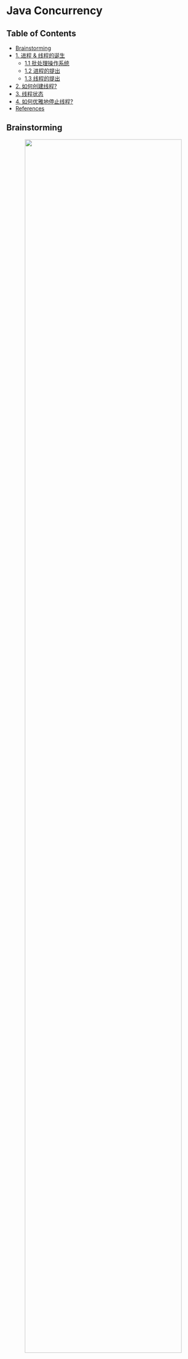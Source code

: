 # Java Concurrency

Table of Contents
-----------------

* [Brainstorming](#brainstorming)
* [1. 进程 &amp; 线程的诞生](#1-进程--线程的诞生)
   * [1.1 批处理操作系统](#11-批处理操作系统)
   * [1.2 进程的提出](#12-进程的提出)
   * [1.3 线程的提出](#13-线程的提出)
* [2. 如何创建线程?](#2-如何创建线程)
* [3. 线程状态](#3-线程状态)
* [4. 如何优雅地停止线程?](#4-如何优雅地停止线程)
* [References](#references)


## Brainstorming

  <div align="center"> <img src="concurrency.svg" width="90%"/> </div><br>

## 1. 进程 & 线程的诞生

最初的计算机只能接受一些特定的指令，用户输入一些指令，计算机读取后执行

在用户思考 / 输入时，计算机大量时间处于等待状态，效率低下



### 1.1 批处理操作系统

到了批处理操作系统时代，用户可以将需要执行的指令用一张清单记录，作为计算机的输入

计算机执行过后，会将结果输出到另一张清单上

这样虽然提高了效率，但在一定程度上，**由于批处理操作系统的指令方式是串行的，内存中仍然只有一个程序在运行**

当前一个程序由于 I / O 操作或网络原因堵塞时，效率受到限制



### 1.2 进程的提出

为了解决上述问题，科学家提出的进程的概念



**进程就是在内存中分配空间，也就是正在运行的程序**



各个线程之间互不干扰，同时进程保持着每一个程序的运行状态

`CPU` 采用时间片轮转的方式运行线程：`CPU` 为每个进程分配一个时间段，称作时间片。

如果在时间片结束时进程仍然在运行，则暂停这个进程的运行，并且 `CPU` 分配给另一个进程（上下文切换）

若进程在时间片结束之前阻塞 / 结束，`CPU` 立即进行切换，不用等时间片用完



进程在我们生活中无处不在

<div align="center"> <img src="image-20200823191846339.png" width="70%"/> </div><br>




### 1.3 线程的提出

虽然进程的出现再次提升了操作系统的性能，但随着时间的推移，人们并不满足一个进程在一段时间内只能做一件事情。如果一个线程有多个子任务时，只能逐个地执行这些子任务，很影响效率

<div align="center"> <img src="image-20200916154100263.png" width="70%"/> </div><br>

那能否让这些子任务同时执行呢？于是人们又提出了线程的概念

**让一个线程执行一个子任务，则一个进程就包含了多个线程**

## 2. 如何创建线程?

三种方式：

- 继承 Thread，重写 run 方法

**MyThread.java**

```java
@Slf4j
public class MyThread extends Thread {
    @Override
    public void run() {
        for (int i = 0; i < 5; i++) {
            log.info("t1 " + i);
        }
    }
}
```

**App.java**

```java
@Slf4j
public class App {
    public static void main(String[] args) {

        MyThread t1 = new MyThread();
        t1.start();

        for (int i = 0; i < 5; i++) {
            log.info("main " + i);
        }

    }
}
```


<div align="center"> <img src="image-20201208215922133.png" width="40%"/> </div><br>

- 实现 Runnable 接口，实现 run 方法

**MyRunnable.java**

```java
@Slf4j
public class MyRunnable implements Runnable {
    public void run() {
        for (int i = 0; i < 5; i++) {
            log.info("t1 " + i);
        }
    }
}
```

**App.java**

```java
@Slf4j
public class App {
    public static void main(String[] args) {

        Thread t1 = new Thread(new MyRunnable());
        t1.start();

        for (int i = 0; i < 5; i++) {
            log.info("main " + i);
        }

    }
}
```

<div align="center"> <img src="image-20201208225031655.png" width="45%"/> </div><br>

生活中有着许多并发的场景，比如你最喜爱的 rapstar 要开 live 了，粉丝和 bot 疯狂进行抢票，面对并发问题若不采取措施，后果将不堪设想



比如说：

**LiveHouseTickets.java**

```java
@Slf4j
public class LiveHouseTickets implements Runnable{

    private int ticket = 5;

    public void run() {
        while (true) {

            if (ticket <= 0) break;

            log.info(Thread.currentThread().getName() + " is buying no." + ticket + " ticket");
            ticket--;

        }
    }

    public static void main(String[] args) {
        new Thread(new LiveHouseTickets()).start();
        new Thread(new LiveHouseTickets()).start();
        new Thread(new LiveHouseTickets()).start();
    }

}
```

<div align="center"> <img src="image-20201208231042938.png" width="60%"/> </div><br>



**P.S:** 日志相关的 `maven` 依赖如下

```xml
<dependencies>
  
    <!-- https://mvnrepository.com/artifact/org.projectlombok/lombok -->
    <dependency>
        <groupId>org.projectlombok</groupId>
        <artifactId>lombok</artifactId>
        <version>1.18.12</version>
        <scope>provided</scope>
    </dependency>

    <!-- https://mvnrepository.com/artifact/org.slf4j/slf4j-api -->
    <dependency>
        <groupId>org.slf4j</groupId>
        <artifactId>slf4j-api</artifactId>
        <version>1.7.30</version>
    </dependency>

    <!-- https://mvnrepository.com/artifact/org.slf4j/slf4j-simple -->
    <dependency>
        <groupId>org.slf4j</groupId>
        <artifactId>slf4j-simple</artifactId>
        <version>1.7.30</version>
    </dependency>

</dependencies>
```





## 3. 线程状态

<div align="center"> <img src="Life_cycle_of_a_Thread_in_Java.jpg" width="75%"/> </div><br>



## 4. 如何优雅地停止线程?

- Using a flag

**MyThread.java**

```java
@Slf4j
public class MyThread implements Runnable {

    private boolean flag;
    private String name;

    public MyThread(String name) {

        this.name = name;
        flag = true;

        new Thread(this, name).start();
        log.info("New thread: " + name);

    }

    public void stop() {
        flag = false;
    }

    public void run() {
        int i = 0;
        while (flag) {
            try {
                log.info(Thread.currentThread().getName() + " " + i );
                i++;
                // Make it a bit slower
                Thread.sleep(1000);
            } catch (InterruptedException e) {
                e.printStackTrace();
            }
        }

        log.info(Thread.currentThread().getName() + " stopped");

    }
}
```

**App.java**

```java
import lombok.extern.slf4j.Slf4j;

@Slf4j
public class App {

    public static void main(String[] args) {

        log.info("Main started");

        MyThread t1 = new MyThread("t1");
        MyThread t2 = new MyThread("t2");

        try {
            Thread.sleep(2000);
            t1.stop();
            t2.stop();
            Thread.sleep(2000);
        } catch (InterruptedException e) {
            e.printStackTrace();
        }

        log.info("Main stopped");

    }
}						
```

<div align="center"> <img src="image-20201209140435692.png" width="50%"/> </div><br>



看起来程序没毛病，可当代码逻辑处理不当，线程进入死循环时，情况就发生变化了：

```java
@Slf4j
public class App {

    // Use static keyword because
    // Non-static cannot be referenced from a static context
    static boolean flag = true;

    public static void main(String[] args) {

        log.info(Thread.currentThread().getName() + " started");

        new Thread(() -> {
            log.info(Thread.currentThread().getName() + " started");
            while (flag) {
                // Do nothing
            }
            log.info(Thread.currentThread().getName() + " stopped");
        }).start();

        try {
            Thread.sleep(1000);
        } catch (InterruptedException e) {
            e.printStackTrace();
        }

        flag = false;
        log.info(Thread.currentThread().getName() + " stopped");

    }

}
```

程序会无限循环下去

<div align="center"> <img src="image-20201209170825204.png" width="50%"/> </div><br>

**为什么会出现这种情况？**

要想弄明白，首先要熟悉 `JMM`



**什么是 JMM?**

`JMM` 是 `Java memory model` 的缩写，隶属于 `JVM`，定义了 `JVM` 在 `RAM` 中的工作方式

<div align="center"> <img src="jmm-explained.png" width="50%"/> </div><br>

`Main memory`：存放共享变量（可以理解为 `JVM` 中的堆内存）

`Local memory`：线程私有，存放共享变量的副本，读 / 写都只通过本地内存（可以理解为 `JVM` 中的虚拟机栈）



若 t1 和 t2 进行通行：

1. t1 将更新过的变量写入自己的 `local memory` 中
2. `local memory`（t1 的） 刷新到 `main memory` 中
3. t2 的 `local memory` 从 `main memory` 读取最新的值


<div align="center"> <img src="image-20201209191214376.png" width="40%"/> </div><br>

**volatile的作用：**

当一个变量被 `volatile` 修饰时，任何线程对它的写操作都会立即刷新到主内存中，并且会强制让缓存了该变量的线程中的数据清空，必须从主内存重新读取最新数据。





当给 `flag` 加上 `volatile` 修饰之后，程序就避免了死循环

**App.java**

```java
@Slf4j
public class App {

    // Use static keyword because
    // Non-static cannot be referenced from a static context
    volatile static Boolean flag = true;

    public static void main(String[] args) {

        log.info(Thread.currentThread().getName() + " started");

        new Thread(() -> {
            log.info(Thread.currentThread().getName() + " started");
            while (flag) {
                // Do nothing
            }
            log.info(Thread.currentThread().getName() + " stopped");
        }).start();

        try {
            Thread.sleep(1000);
        } catch (InterruptedException e) {
            e.printStackTrace();
        }

        flag = false;
        log.info(Thread.currentThread().getName() + " stopped");

    }
}
```

<div align="center"> <img src="image-20201209190256939.png" width="50%"/> </div><br>

- 调用 `Thread.interrupt()`

```java
public void interrupt() {
  	// Do something
}
```













## References

- [Life Cycle of a Thread in Java](https://www.baeldung.com/java-thread-lifecycle)
- [你应该知道的 volatile 关键字](https://crossoverjie.top/2018/03/09/volatile/)
- [How to Kill a Java Thread](https://www.baeldung.com/java-thread-stop)
- [Killing threads in Java](https://www.geeksforgeeks.org/killing-threads-in-java/)
- [Guide to the Volatile Keyword in Java](https://www.baeldung.com/java-volatile)